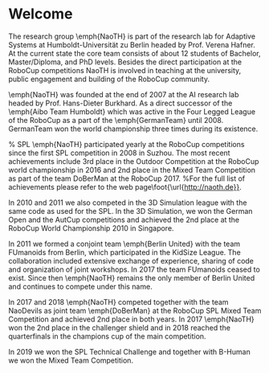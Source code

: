 # Welcome

The research group \emph{NaoTH} is part of the research lab for Adaptive Systems at Humboldt-Universität zu Berlin headed by Prof. Verena Hafner. At the current state the core team consists of about 12 students of Bachelor, Master/Diploma, and PhD levels.
Besides the direct participation at the RoboCup competitions NaoTH is involved in teaching at the university, public engagement and building of the RoboCup community.

\emph{NaoTH} was founded at the end of 2007 at the AI research lab headed by Prof. Hans-Dieter Burkhard. As a direct successor of the \emph{Aibo Team Humboldt} which was active in the Four Legged League of the RoboCup as a part of the \emph{GermanTeam} until 2008. GermanTeam won the world championship three times during its existence. 

% SPL
\emph{NaoTH} participated yearly at the RoboCup competitions since the first SPL competition in 2008 in Suzhou.
The most recent achievements include 3rd place in the Outdoor Competition at the RoboCup world championship in 2016 and 2nd place in the Mixed Team Competition as part of the team DoBerMan at the RoboCup 2017. 
%For the full list of achievements please refer to the web page\foot{\url{http://naoth.de}}.

In 2010 and 2011 we also competed in the 3D Simulation league with the same code as used for the SPL. In the 3D Simulation, we won the German Open and the AutCup competitions and achieved the 2nd place at the
RoboCup World Championship 2010 in Singapore.

In 2011 we formed a conjoint team \emph{Berlin United} with the team FUmanoids from Berlin, which participated in the KidSize League. 
The collaboration included extensive exchange of experience, sharing of code and organization of joint workshops.
In 2017 the team FUmanoids ceased to exist. Since then \emph{NaoTH} remains the only member of Berlin United and continues to compete under this name.

In 2017 and 2018 \emph{NaoTH} competed together with the team NaoDevils as joint team \emph{DoBerMan} at the RoboCup SPL Mixed Team Competition and achieved 2nd place in both years. In 2017 \emph{NaoTH} won the 2nd place in the challenger shield and in 2018  reached the quarterfinals in the champions cup of the main competition.

In 2019 we won the SPL Technical Challenge and together with B-Human we won the Mixed Team Competition.